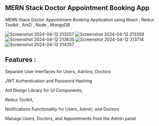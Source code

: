## MERN Stack Doctor Appointment Booking App

MERN Stack Doctor Appointment Booking Application using React , Redux Toolkit , AntD , Node , MongoDB 

![Screenshot 2024-04-12 213257](https://github.com/mohitparmar36/MediConnect-Doctor-Web-App/assets/88282655/ca2b1961-aaef-4f95-a879-13412cb818f5)
![Screenshot 2024-04-12 213359](https://github.com/mohitparmar36/MediConnect-Doctor-Web-App/assets/88282655/74730ec1-fa99-44d5-88d0-b7e2b382c27e)
![Screenshot 2024-04-12 213635](https://github.com/mohitparmar36/MediConnect-Doctor-Web-App/assets/88282655/5bf1b544-3ef6-40f9-a3e6-a437c7a33766)
![Screenshot 2024-04-12 213714](https://github.com/mohitparmar36/MediConnect-Doctor-Web-App/assets/88282655/f734a43b-f0c0-42c7-8bea-cd33f3a092e2)
![Screenshot 2024-04-12 214357](https://github.com/mohitparmar36/MediConnect-Doctor-Web-App/assets/88282655/2337991e-6c89-4c95-bd3d-cf763d9a5868)


## Features :

Separate User Interfaces for Users, Admins, Doctors

JWT Authentication and Password Hashing

Ant Design Library for UI Components,

Redux Toolkit,

Notifications Functionality for Users, Admin, and Doctors

Manage Users, Doctors, and Appointments from the Admin panel

